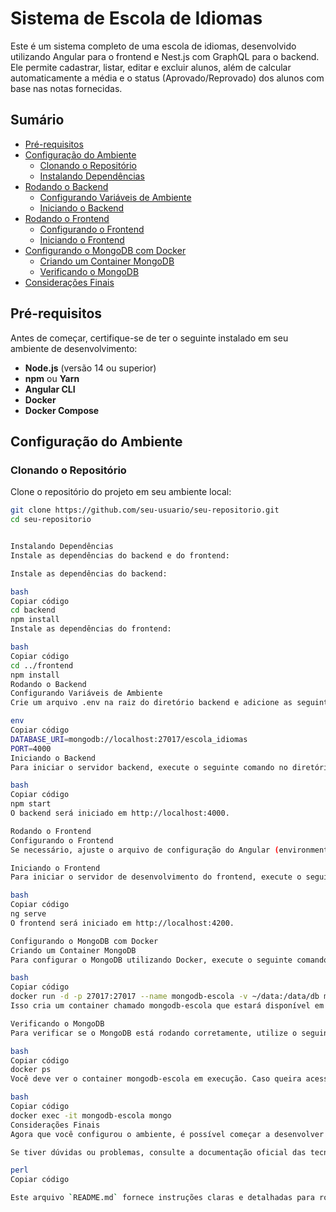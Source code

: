 # Sistema de Escola de Idiomas

Este é um sistema completo de uma escola de idiomas, desenvolvido utilizando Angular para o frontend e Nest.js com GraphQL para o backend. Ele permite cadastrar, listar, editar e excluir alunos, além de calcular automaticamente a média e o status (Aprovado/Reprovado) dos alunos com base nas notas fornecidas.

## Sumário

- [Pré-requisitos](#pré-requisitos)
- [Configuração do Ambiente](#configuração-do-ambiente)
  - [Clonando o Repositório](#clonando-o-repositório)
  - [Instalando Dependências](#instalando-dependências)
- [Rodando o Backend](#rodando-o-backend)
  - [Configurando Variáveis de Ambiente](#configurando-variáveis-de-ambiente)
  - [Iniciando o Backend](#iniciando-o-backend)
- [Rodando o Frontend](#rodando-o-frontend)
  - [Configurando o Frontend](#configurando-o-frontend)
  - [Iniciando o Frontend](#iniciando-o-frontend)
- [Configurando o MongoDB com Docker](#configurando-o-mongodb-com-docker)
  - [Criando um Container MongoDB](#criando-um-container-mongodb)
  - [Verificando o MongoDB](#verificando-o-mongodb)
- [Considerações Finais](#considerações-finais)

## Pré-requisitos

Antes de começar, certifique-se de ter o seguinte instalado em seu ambiente de desenvolvimento:

- **Node.js** (versão 14 ou superior)
- **npm** ou **Yarn**
- **Angular CLI**
- **Docker**
- **Docker Compose**

## Configuração do Ambiente

### Clonando o Repositório

Clone o repositório do projeto em seu ambiente local:

```bash
git clone https://github.com/seu-usuario/seu-repositorio.git
cd seu-repositorio


Instalando Dependências
Instale as dependências do backend e do frontend:

Instale as dependências do backend:

bash
Copiar código
cd backend
npm install
Instale as dependências do frontend:

bash
Copiar código
cd ../frontend
npm install
Rodando o Backend
Configurando Variáveis de Ambiente
Crie um arquivo .env na raiz do diretório backend e adicione as seguintes variáveis:

env
Copiar código
DATABASE_URI=mongodb://localhost:27017/escola_idiomas
PORT=4000
Iniciando o Backend
Para iniciar o servidor backend, execute o seguinte comando no diretório backend:

bash
Copiar código
npm start
O backend será iniciado em http://localhost:4000.

Rodando o Frontend
Configurando o Frontend
Se necessário, ajuste o arquivo de configuração do Angular (environment.ts) no diretório frontend/src/environments/ para apontar para a URL correta do backend.

Iniciando o Frontend
Para iniciar o servidor de desenvolvimento do frontend, execute o seguinte comando no diretório frontend:

bash
Copiar código
ng serve
O frontend será iniciado em http://localhost:4200.

Configurando o MongoDB com Docker
Criando um Container MongoDB
Para configurar o MongoDB utilizando Docker, execute o seguinte comando para criar e iniciar um container:

bash
Copiar código
docker run -d -p 27017:27017 --name mongodb-escola -v ~/data:/data/db mongo
Isso cria um container chamado mongodb-escola que estará disponível em mongodb://localhost:27017.

Verificando o MongoDB
Para verificar se o MongoDB está rodando corretamente, utilize o seguinte comando:

bash
Copiar código
docker ps
Você deve ver o container mongodb-escola em execução. Caso queira acessar o MongoDB dentro do container, use:

bash
Copiar código
docker exec -it mongodb-escola mongo
Considerações Finais
Agora que você configurou o ambiente, é possível começar a desenvolver e testar o sistema. O frontend se comunica com o backend através da API GraphQL, e todos os dados são persistidos no MongoDB configurado no Docker. Certifique-se de que o backend e o MongoDB estejam rodando antes de iniciar o frontend para evitar problemas de comunicação.

Se tiver dúvidas ou problemas, consulte a documentação oficial das tecnologias utilizadas ou entre em contato com o mantenedor do projeto.

perl
Copiar código

Este arquivo `README.md` fornece instruções claras e detalhadas para rodar o backend, o frontend e conf
